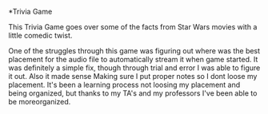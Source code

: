 *Trivia Game 

This Trivia Game goes over some of the facts from Star Wars movies with a little comedic twist. 

One of the struggles through this game was figuring out where was the best placement for the audio file to automatically stream it when game started. It was definitely a simple fix, though through trial and  error I was able to figure it out. Also it made sense  Making sure I put proper notes so I dont loose my placement. It's been a learning process not loosing my placement and being organized, but thanks to my TA's and my professors I've been able to be moreorganized. 